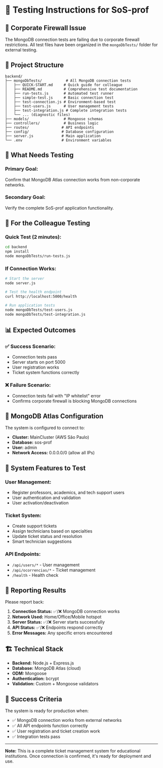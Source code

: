 # 🧪 Testing Instructions for SoS-prof

## 🚨 **Corporate Firewall Issue**

The MongoDB connection tests are failing due to corporate firewall restrictions. All test files have been organized in the `mongoDbTests/` folder for external testing.

## 📁 **Project Structure**

```
backend/
├── mongoDbTests/           # All MongoDB connection tests
│   ├── QUICK-START.md     # Quick guide for colleague
│   ├── README.md          # Comprehensive test documentation
│   ├── run-tests.js       # Automated test runner
│   ├── simple-test.js     # Basic connection test
│   ├── test-connection.js # Environment-based test
│   ├── test-users.js      # User management tests
│   ├── test-integration.js # Complete integration tests
│   └── ... (diagnostic files)
├── models/                # Mongoose schemas
├── controllers/           # Business logic
├── routes/               # API endpoints
├── config/               # Database configuration
├── server.js             # Main application
└── .env                  # Environment variables
```

## 🎯 **What Needs Testing**

### **Primary Goal:**
Confirm that MongoDB Atlas connection works from non-corporate networks.

### **Secondary Goal:**
Verify the complete SoS-prof application functionality.

## 🚀 **For the Colleague Testing**

### **Quick Test (2 minutes):**
```bash
cd backend
npm install
node mongoDbTests/run-tests.js
```

### **If Connection Works:**
```bash
# Start the server
node server.js

# Test the health endpoint
curl http://localhost:5000/health

# Run application tests
node mongoDbTests/test-users.js
node mongoDbTests/test-integration.js
```

## 📊 **Expected Outcomes**

### ✅ **Success Scenario:**
- Connection tests pass
- Server starts on port 5000
- User registration works
- Ticket system functions correctly

### ❌ **Failure Scenario:**
- Connection tests fail with "IP whitelist" error
- Confirms corporate firewall is blocking MongoDB connections

## 🔧 **MongoDB Atlas Configuration**

The system is configured to connect to:
- **Cluster:** MainCluster (AWS São Paulo)
- **Database:** sos-prof
- **User:** admin
- **Network Access:** 0.0.0.0/0 (allow all IPs)

## 🎯 **System Features to Test**

### **User Management:**
- Register professors, academics, and tech support users
- User authentication and validation
- User activation/deactivation

### **Ticket System:**
- Create support tickets
- Assign technicians based on specialties
- Update ticket status and resolution
- Smart technician suggestions

### **API Endpoints:**
- `/api/users/*` - User management
- `/api/ocorrencias/*` - Ticket management
- `/health` - Health check

## 📝 **Reporting Results**

Please report back:

1. **Connection Status:** ✅/❌ MongoDB connection works
2. **Network Used:** Home/Office/Mobile hotspot
3. **Server Status:** ✅/❌ Server starts successfully
4. **API Status:** ✅/❌ Endpoints respond correctly
5. **Error Messages:** Any specific errors encountered

## 🏗️ **Technical Stack**

- **Backend:** Node.js + Express.js
- **Database:** MongoDB Atlas (cloud)
- **ODM:** Mongoose
- **Authentication:** bcrypt
- **Validation:** Custom + Mongoose validators

## 🎉 **Success Criteria**

The system is ready for production when:
- ✅ MongoDB connection works from external networks
- ✅ All API endpoints function correctly
- ✅ User registration and ticket creation work
- ✅ Integration tests pass

---

**Note:** This is a complete ticket management system for educational institutions. Once connection is confirmed, it's ready for deployment and use.
